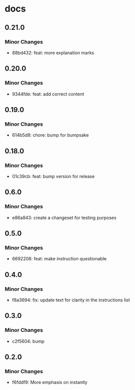 # docs

## 0.21.0

### Minor Changes

- 88bd432: feat: more explanation marks

## 0.20.0

### Minor Changes

- 9344fde: feat: add correct content

## 0.19.0

### Minor Changes

- 614b5d8: chore: bump for bumpsake

## 0.18.0

### Minor Changes

- 01c39cb: feat: bump version for release

## 0.6.0

### Minor Changes

- e86a843: create a changeset for testing purposes

## 0.5.0

### Minor Changes

- 6692208: feat: make instruction questionable

## 0.4.0

### Minor Changes

- f8a3694: fix: update text for clarity in the instructions list

## 0.3.0

### Minor Changes

- c2f5604: bump

## 0.2.0

### Minor Changes

- f6fddf9: More emphasis on instantly
